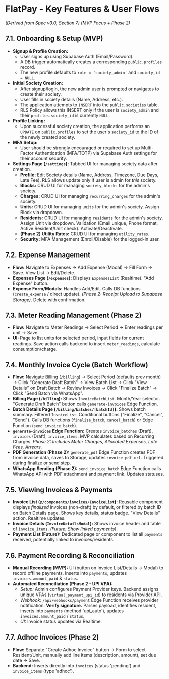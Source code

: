# FlatPay - Key Features & User Flows

*(Derived from Spec v3.0, Section 7)*
*(MVP Focus + Phase 2)*

## 7.1. Onboarding & Setup (MVP)
*   **Signup & Profile Creation:**
    *   User signs up using Supabase Auth (Email/Password).
    *   A DB trigger automatically creates a corresponding `public.profiles` record.
    *   The new profile defaults to `role = 'society_admin'` and `society_id = NULL`.
*   **Initial Society Creation:**
    *   After signup/login, the new admin user is prompted or navigates to create their society.
    *   User fills in society details (Name, Address, etc.).
    *   The application attempts to `INSERT` into the `public.societies` table.
    *   RLS Policy allows this INSERT only if the user is `society_admin` and their `profiles.society_id` is currently `NULL`.
*   **Profile Linking:**
    *   Upon successful society creation, the application performs an `UPDATE` on `public.profiles` to set the user's `society_id` to the ID of the newly created society.
*   **MFA Setup:**
    *   User should be strongly encouraged or required to set up Multi-Factor Authentication (MFA/TOTP) via Supabase Auth settings for their account security.
*   **Settings Page (`/settings`):** Tabbed UI for managing society data after creation.
    *   **Profile:** Edit Society details (Name, Address, Timezone, Due Days, Late Fee). RLS allows update only if user is admin for *this* society.
    *   **Blocks:** CRUD UI for managing `society_blocks` for the admin's society.
    *   **Charges:** CRUD UI for managing `recurring_charges` for the admin's society.
    *   **Units:** CRUD UI for managing `units` for the admin's society. Assign Block via dropdown.
    *   **Residents:** CRUD UI for managing `residents` for the admin's society. Assign Unit via dropdown. Validation (Email unique, Phone format, Active Resident/Unit check). Activate/Deactivate.
    *   **(Phase 2) Utility Rates:** CRUD UI for managing `utility_rates`.
    *   **Security:** MFA Management (Enroll/Disable) for the logged-in user.

## 7.2. Expense Management
*   **Flow:** Navigate to Expenses -> Add Expense (Modal) -> Fill Form -> Save. View List -> Edit/Delete.
*   **Expenses Page (`/expenses`):** Displays `ExpensesList` (Realtime). "Add Expense" button.
*   **Expense Form/Modals:** Handles Add/Edit. Calls DB functions (`create_expense` / direct update). *(Phase 2: Receipt Upload to Supabase Storage)*. Delete with confirmation.

## 7.3. Meter Reading Management (Phase 2)
*   **Flow:** Navigate to Meter Readings -> Select Period -> Enter readings per unit -> Save.
*   **UI:** Page to list units for selected period, input fields for current readings. Save action calls backend to insert `meter_readings`, calculate consumption/charge.

## 7.4. Monthly Invoice Cycle (Batch Workflow)
*   **Flow:** Navigate Billing (`/billing`) -> Select Period (defaults prev month) -> Click "Generate Draft Batch" -> View Batch List -> Click "View Details" on Draft Batch -> Review Invoices -> Click "Finalize Batch" -> Click "Send Batch via WhatsApp".
*   **Billing Page (`/billing`):** Shows `InvoiceBatchList`. Month/Year selector. "Generate Draft Batch" button calls `generate-invoices` Edge Function.
*   **Batch Details Page (`/billing/batches/[batchId]`):** Shows batch summary. Filtered `InvoiceList`. Conditional buttons ("Finalize", "Cancel", "Send"). Calls DB functions (`finalize_batch`, `cancel_batch`) or Edge Function (`send_invoice_batch`).
*   **`generate-invoices` Edge Function:** Creates `invoice_batches` (Draft), `invoices` (Draft), `invoice_items`. MVP calculates based on Recurring Charges. *Phase 2: Includes Meter Charges, Allocated Expenses, Late Fees, Arrears.*
*   **PDF Generation (Phase 2):** `generate_pdf` Edge Function creates PDF from invoice data, saves to Storage, updates `invoice_pdf_url`. Triggered during finalize or send step.
*   **WhatsApp Sending (Phase 2):** `send_invoice_batch` Edge Function calls WhatsApp API with PDF attachment and payment link. Updates statuses.

## 7.5. Viewing Invoices & Payments
*   **Invoice List (`@/components/invoices/InvoiceList`):** Reusable component displays *finalized* invoices (non-draft) by default, or filtered by batch ID on Batch Details page. Shows key details, status badge. "View Details" action. Realtime updates.
*   **Invoice Details (`InvoiceDetailsModal`):** Shows invoice header and table of `invoice_items`. *(Future: Show linked payments)*.
*   **Payment List (Future):** Dedicated page or component to list all `payments` received, potentially linked to invoices/residents.

## 7.6. Payment Recording & Reconciliation
*   **Manual Recording (MVP):** UI (button on Invoice List/Details -> Modal) to record offline payments. Inserts into `payments`, updates `invoices.amount_paid` & `status`.
*   **Automated Reconciliation (Phase 2 - UPI VPA):**
    *   *Setup:* Admin configures Payment Provider keys. Backend assigns unique VPAs (`virtual_payment_upi_id`) to residents via Provider API.
    *   *Webhook:* `/api/webhooks/payment` Edge Function receives provider notification. **Verify signature.** Parses payload, identifies resident, inserts into `payments` (method 'upi_auto'), updates `invoices.amount_paid` / `status`.
    *   *UI:* Invoice status updates via Realtime.

## 7.7. Adhoc Invoices (Phase 2)
*   **Flow:** Separate "Create Adhoc Invoice" button -> Form to select Resident/Unit, manually add line items (description, amount), set due date -> Save.
*   **Backend:** Inserts directly into `invoices` (status 'pending') and `invoice_items` (type 'adhoc').